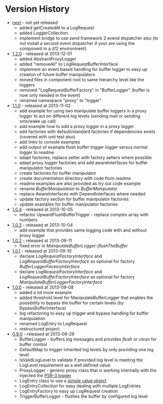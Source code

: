 # Version History

* [next](https://github.com/stevleibelt/php_component_proxy_logger) - not yet released
    * added getCreatedAt to a LogRequest
    * added LoggerCollection
    * implement bridge to use zend framework 2 evend dispatcher also (to not install a second event dispatcher if your are using the component in a zf2 environment)
* [1.2.0](https://github.com/stevleibelt/php_component_proxy_logger/tree/1.2.0) - released at 2013-12-01
    * added AbstractProxyLogger
    * added "removeAll" to LogRequestBufferInterface
    * implement an event based handling for buffer logger to easy up creation of future buffer manipulators
    * moved files in component root to same hierarchy level like the loggers
    * removed "LogRequestBufferFactory" in "BufferLogger" (buffer is now only needed in the event)
    * renamed namespace "proxy" to "logger"
* [1.1.0](https://github.com/stevleibelt/php_component_proxy_logger/tree/1.1.0) - released at 2013-11-02
    * add example for using two manipulate buffer loggers in a proxy logger to act on different log levels (sending mail or sending sms/wake up call)
    * add example how to add a proxy logger in a proxy logger
    * add factories with default/standard factories if dependencies exists (covered with unit test also)
    * add links to console examples
    * add output of example flush buffer trigger logger versus normal logger to readme
    * adapt factories, replace setter with factory setters where possible
    * adapt proxy logger factories and add awareInterfaces for buffer manipulator factories
    * create factories for buffer manipulator
    * create documentation directory with code from readme
    * readme examples are also provided as try out code example
    * rename *BufferManipulation* to *BufferManipulator*
    * replace AwareInterfaces with DependInterfaces where needed
    * update factory section for buffer manipulator factories
    * update examples for buffer manipulator factories
* [1.0.4](https://github.com/stevleibelt/php_component_proxy_logger/tree/1.0.4) - released at 2013-10-05
    * refactor UpwardFlushBufferTrigger - replace complex array with numbers
* [1.0.3](https://github.com/stevleibelt/php_component_proxy_logger/tree/1.0.3) - released at 2013-10-04
    * add example that provides same logging code with and without proxy logger
* [1.0.2](https://github.com/stevleibelt/php_component_proxy_logger/tree/1.0.2) - released at 2013-09-11
    * fixed error in *ManipulateBufferLogger::flushTheBuffer*
* [1.0.1](https://github.com/stevleibelt/php_component_proxy_logger/tree/1.0.1) - released at 2013-09-10
    * declare *LogRequestFactoryInterface* and *LogRequestBufferFactoryInterface* as optional for factory *BufferLoggerFactoryInterface*
    * declare *LogRequestFactoryInterface* and *LogRequestBufferFactoryInterface* as optional for factory *ManipulateBufferLoggerFactoryInterface*
* [1.0.0](https://github.com/stevleibelt/php_component_proxy_logger/tree/1.0.0) - released at 2013-09-08
    * added a lot more example
    * added threshold level for ManipulateBufferLogger that enables the possibility to bypass the buffer for certain levels (by BypassBufferInterface)
    * big refactoring to easy up trigger and bypass handling for buffer manipulation
    * renamed LogEntry to LogRequest
    * restructured project
* [0.9.0](https://github.com/stevleibelt/php_component_proxy_logger/tree/0.9.0) - released at 2013-08-29
    * BufferLogger - buffers log messages and provides *flush* or *clean* for buffer control
    * DefaultMap to trigger inherited log levels by only providing one log level
    * IsValidLogLevel to validate if provided log level is meeting the LogLevel requirement as a well defined value
    * ProxyLogger - generic proxy class that is working internally with the injected the [PSR-3 logger](https://github.com/php-fig/log)
    * LogEntry class to use a [simple value object](http://en.wikipedia.org/wiki/Data_Transfer_Object)
    * LogEntryCollection for easy dealing with multiple LogEntries
    * LogEntryFactory to easy up LogRequest creation
    * TriggerBufferLogger - flushes the buffer by configured log level
